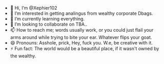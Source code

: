 - 👋 Hi, I’m @Xephier102
- 👀 I’m interested in getting analingus from wealthy corporate Dbags. 
- 🌱 I’m currently learning everything.
- 💞️ I’m looking to collaborate on TBA..
- 📫 How to reach me; words usually work, or you could just flail your arms around while trying to bite your ear. Whatever flips your goat.
- 😄 Pronouns: Asshole, prick, Hey, fuck you. W.e, be creative with it. 
- ⚡ Fun fact: The world would be a beautiful place, if it wasn't owned by the wealthy. 

<!---
Xephier102/Xephier102 is a ✨ special ✨ repository because its `README.md` (this file) appears on your GitHub profile.
You can click the Preview link to take a look at your changes.
--->
